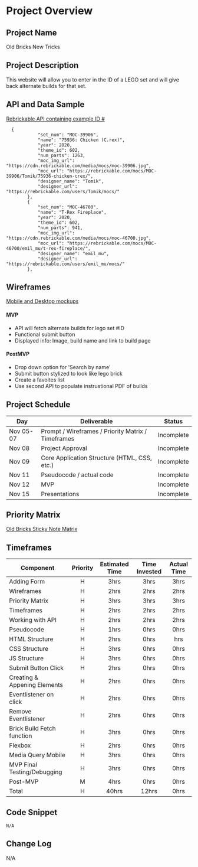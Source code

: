 # Project Overview

## Project Name

Old Bricks New Tricks

## Project Description

This website will allow you to enter in the ID of a LEGO set and will give back alternate builds for that set. 

## API and Data Sample
[Rebrickable API containing example ID #](https://rebrickable.com/api/v3/lego/sets/75936-1/alternates/?key=430949585e7e48d558a057f45e6f437f)

```
  {
            "set_num": "MOC-39906",
            "name": "75936: Chicken (C.rex)",
            "year": 2020,
            "theme_id": 602,
            "num_parts": 1263,
            "moc_img_url": "https://cdn.rebrickable.com/media/mocs/moc-39906.jpg",
            "moc_url": "https://rebrickable.com/mocs/MOC-39906/Tomik/75936-chicken-crex/",
            "designer_name": "Tomik",
            "designer_url": "https://rebrickable.com/users/Tomik/mocs/"
        },
        {
            "set_num": "MOC-46700",
            "name": "T-Rex Fireplace",
            "year": 2020,
            "theme_id": 602,
            "num_parts": 941,
            "moc_img_url": "https://cdn.rebrickable.com/media/mocs/moc-46700.jpg",
            "moc_url": "https://rebrickable.com/mocs/MOC-46700/emil_mu/t-rex-fireplace/",
            "designer_name": "emil_mu",
            "designer_url": "https://rebrickable.com/users/emil_mu/mocs/"
        },
```

## Wireframes

[Mobile and Desktop mockups](https://i.ibb.co/LStv9GB/Old-Bricks-Wireframe.png)

#### MVP 

- API will fetch alternate builds for lego set #ID 
- Functional submit button
- Displayed info: Image, build name and link to build page


#### PostMVP  

- Drop down option for 'Search by name'
- Submit button stylized to look like lego brick
- Create a favoites list
- Use second API to populate instrustional PDF of builds

## Project Schedule


|  Day | Deliverable | Status
|---|---| ---|
|Nov 05-07| Prompt / Wireframes / Priority Matrix / Timeframes | Incomplete
|Nov 08| Project Approval | Incomplete
|Nov 09| Core Application Structure (HTML, CSS, etc.) | Incomplete
|Nov 11| Pseudocode / actual code | Incomplete
|Nov 12| MVP | Incomplete
|Nov 15| Presentations | Incomplete

## Priority Matrix

[Old Bricks Sticky Note Matrix](https://i.ibb.co/rMy5XtG/Old-Bricks-Priority-Matrix.png)

## Timeframes

| Component | Priority | Estimated Time | Time Invested | Actual Time |
| --- | :---: |  :---: | :---: | :---: |
| Adding Form | H | 3hrs| 3hrs | 3hrs |
| Wireframes | H | 2hrs| 2hrs | 2hrs |
| Priority Matrix | H | 3hrs| 3hrs | 3hrs |
| Timeframes | H | 2hrs| 2hrs | 2hrs |
| Working with API | H | 2hrs| 2hrs | 2hrs |
| Pseudocode | H | 1hrs| 0hrs | 0hrs |
| HTML Structure | H | 2hrs| 0hrs | hrs |
| CSS Structure | H | 3hrs| 0hrs | 0hrs |
| JS Structure | H | 3hrs| 0hrs | 0hrs |
| Submit Button Click | H | 2hrs| 0hrs | 0hrs |
| Creating & Appening Elements | H | 2hrs| 0hrs | 0hrs |
| Eventlistener on click | H | 2hrs| 0hrs | 0hrs |
| Remove Eventlistener | H | 2hrs| 0hrs | 0hrs |
| Brick Build Fetch function| H | 3hrs | 0hrs| 0hrs|
| Flexbox | H | 2hrs| 0hrs | 0hrs |
| Media Query Mobile | H | 3hrs| 0hrs | 0hrs |
| MVP Final Testing/Debugging | H | 3hrs| 0hrs | 0hrs |
| Post-MVP | M | 4hrs| 0hrs | 0hrs |
| Total | H | 40hrs| 12hrs | 0hrs |

## Code Snippet

```
N/A
```

## Change Log
N/A